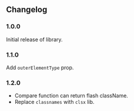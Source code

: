 ## Changelog

### 1.0.0

Initial release of library.

### 1.1.0

Add `outerElementType` prop.

### 1.2.0

-   Compare function can return flash className.
-   Replace `classnames` with `clsx` lib.
